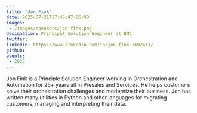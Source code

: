 ```yaml
---
title: "Jon Fink"
date: 2025-07-21T17:46:47-06:00
images: 
 - /images/speakers/jon-fink.png
designation: Principal Solution Engineer at BMC
twitter: 
linkedin: https://www.linkedin.com/in/jon-fink-7692413/
github: 
events:
 - 2025
---
```


Jon Fink is a Principle Solution Engineer working in Orchestration and Automation for 25+ years all in Presales and Services.  He helps customers solve their orchestration challenges and modernize their business.  Jon has written many utilities in Python and other languages for migrating customers, managing and interpreting their data.
